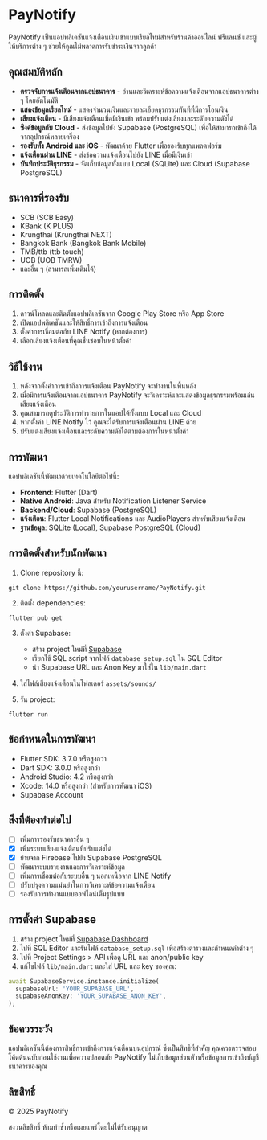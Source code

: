 # PayNotify

PayNotify เป็นแอปพลิเคชันแจ้งเตือนเงินเข้าแบบเรียลไทม์สำหรับร้านค้าออนไลน์ ฟรีแลนซ์ และผู้ให้บริการต่าง ๆ ช่วยให้คุณไม่พลาดการรับชำระเงินจากลูกค้า

## คุณสมบัติหลัก

- **ตรวจจับการแจ้งเตือนจากแอปธนาคาร** - อ่านและวิเคราะห์ข้อความแจ้งเตือนจากแอปธนาคารต่าง ๆ โดยอัตโนมัติ
- **แสดงข้อมูลเรียลไทม์** - แสดงจำนวนเงินและรายละเอียดธุรกรรมทันทีที่มีการโอนเงิน
- **เสียงแจ้งเตือน** - มีเสียงแจ้งเตือนเมื่อมีเงินเข้า พร้อมปรับแต่งเสียงและระดับความดังได้
- **ซิงค์ข้อมูลกับ Cloud** - ส่งข้อมูลไปยัง Supabase (PostgreSQL) เพื่อให้สามารถเข้าถึงได้จากอุปกรณ์หลายเครื่อง
- **รองรับทั้ง Android และ iOS** - พัฒนาด้วย Flutter เพื่อรองรับทุกแพลตฟอร์ม
- **แจ้งเตือนผ่าน LINE** - ส่งข้อความแจ้งเตือนไปยัง LINE เมื่อมีเงินเข้า
- **บันทึกประวัติธุรกรรม** - จัดเก็บข้อมูลทั้งแบบ Local (SQLite) และ Cloud (Supabase PostgreSQL)

## ธนาคารที่รองรับ

- SCB (SCB Easy)
- KBank (K PLUS)
- Krungthai (Krungthai NEXT)
- Bangkok Bank (Bangkok Bank Mobile)
- TMB/ttb (ttb touch)
- UOB (UOB TMRW)
- และอื่น ๆ (สามารถเพิ่มเติมได้)

## การติดตั้ง

1. ดาวน์โหลดและติดตั้งแอปพลิเคชันจาก Google Play Store หรือ App Store
2. เปิดแอปพลิเคชันและให้สิทธิ์การเข้าถึงการแจ้งเตือน
3. ตั้งค่าการเชื่อมต่อกับ LINE Notify (หากต้องการ)
4. เลือกเสียงแจ้งเตือนที่คุณชื่นชอบในหน้าตั้งค่า

## วิธีใช้งาน

1. หลังจากตั้งค่าการเข้าถึงการแจ้งเตือน PayNotify จะทำงานในพื้นหลัง
2. เมื่อมีการแจ้งเตือนจากแอปธนาคาร PayNotify จะวิเคราะห์และแสดงข้อมูลธุรกรรมพร้อมเล่นเสียงแจ้งเตือน
3. คุณสามารถดูประวัติการทำรายการในแอปได้ทั้งแบบ Local และ Cloud
4. หากตั้งค่า LINE Notify ไว้ คุณจะได้รับการแจ้งเตือนผ่าน LINE ด้วย
5. ปรับแต่งเสียงแจ้งเตือนและระดับความดังได้ตามต้องการในหน้าตั้งค่า

## การพัฒนา

แอปพลิเคชันนี้พัฒนาด้วยเทคโนโลยีต่อไปนี้:

- **Frontend**: Flutter (Dart)
- **Native Android**: Java สำหรับ Notification Listener Service
- **Backend/Cloud**: Supabase (PostgreSQL)
- **แจ้งเตือน**: Flutter Local Notifications และ AudioPlayers สำหรับเสียงแจ้งเตือน
- **ฐานข้อมูล**: SQLite (Local), Supabase PostgreSQL (Cloud)

## การติดตั้งสำหรับนักพัฒนา

1. Clone repository นี้:

```
git clone https://github.com/yourusername/PayNotify.git
```

2. ติดตั้ง dependencies:

```
flutter pub get
```

3. ตั้งค่า Supabase:
   - สร้าง project ใหม่ที่ [Supabase](https://supabase.com)
   - เรียกใช้ SQL script จากไฟล์ `database_setup.sql` ใน SQL Editor
   - นำ Supabase URL และ Anon Key มาใส่ใน `lib/main.dart`

4. ใส่ไฟล์เสียงแจ้งเตือนในโฟลเดอร์ `assets/sounds/`

5. รัน project:

```
flutter run
```

## ข้อกำหนดในการพัฒนา

- Flutter SDK: 3.7.0 หรือสูงกว่า
- Dart SDK: 3.0.0 หรือสูงกว่า
- Android Studio: 4.2 หรือสูงกว่า
- Xcode: 14.0 หรือสูงกว่า (สำหรับการพัฒนา iOS)
- Supabase Account

## สิ่งที่ต้องทำต่อไป

- [ ] เพิ่มการรองรับธนาคารอื่น ๆ
- [x] เพิ่มระบบเสียงแจ้งเตือนที่ปรับแต่งได้
- [x] ย้ายจาก Firebase ไปยัง Supabase PostgreSQL
- [ ] พัฒนาระบบรายงานและการวิเคราะห์ข้อมูล
- [ ] เพิ่มการเชื่อมต่อกับระบบอื่น ๆ นอกเหนือจาก LINE Notify
- [ ] ปรับปรุงความแม่นยำในการวิเคราะห์ข้อความแจ้งเตือน
- [ ] รองรับการทำงานแบบออฟไลน์เต็มรูปแบบ

## การตั้งค่า Supabase

1. สร้าง project ใหม่ที่ [Supabase Dashboard](https://app.supabase.com)
2. ไปที่ SQL Editor และรันไฟล์ `database_setup.sql` เพื่อสร้างตารางและกำหนดค่าต่าง ๆ
3. ไปที่ Project Settings > API เพื่อดู URL และ anon/public key
4. แก้ไขไฟล์ `lib/main.dart` และใส่ URL และ key ของคุณ:

```dart
await SupabaseService.instance.initialize(
  supabaseUrl: 'YOUR_SUPABASE_URL',
  supabaseAnonKey: 'YOUR_SUPABASE_ANON_KEY',
);
```

## ข้อควรระวัง

แอปพลิเคชันนี้ต้องการสิทธิ์การเข้าถึงการแจ้งเตือนบนอุปกรณ์ ซึ่งเป็นสิทธิ์ที่สำคัญ คุณควรตรวจสอบโค้ดต้นฉบับก่อนใช้งานเพื่อความปลอดภัย PayNotify ไม่เก็บข้อมูลส่วนตัวหรือข้อมูลการเข้าถึงบัญชีธนาคารของคุณ

## ลิขสิทธิ์

© 2025 PayNotify

สงวนลิขสิทธิ์ ห้ามทำซ้ำหรือเผยแพร่โดยไม่ได้รับอนุญาต
